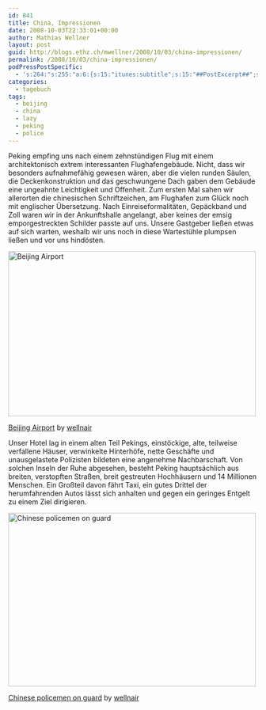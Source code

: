 ```yaml
---
id: 841
title: China, Impressionen
date: 2008-10-03T22:33:01+00:00
author: Mathias Wellner
layout: post
guid: http://blogs.ethz.ch/mwellner/2008/10/03/china-impressionen/
permalink: /2008/10/03/china-impressionen/
podPressPostSpecific:
  - 's:264:"s:255:"a:6:{s:15:"itunes:subtitle";s:15:"##PostExcerpt##";s:14:"itunes:summary";s:15:"##PostExcerpt##";s:15:"itunes:keywords";s:17:"##WordPressCats##";s:13:"itunes:author";s:10:"##Global##";s:15:"itunes:explicit";s:7:"Default";s:12:"itunes:block";s:7:"Default";}";";'
categories:
  - tagebuch
tags:
  - beijing
  - china
  - lazy
  - peking
  - police
---
```

Peking empfing uns nach einem zehnstündigen Flug mit einem architektonisch extrem interessanten Flughafengebäude. Nicht, dass wir besonders aufnahmefähig gewesen wären, aber die vielen runden Säulen, die Deckenkonstruktion und das geschwungene Dach gaben dem Gebäude eine ungeahnte Leichtigkeit und Offenheit. Zum ersten Mal sahen wir allerorten die chinesischen Schriftzeichen, am Flughafen zum Glück noch mit englischer Übersetzung. Nach Einreiseformalitäten, Gepäckband und Zoll waren wir in der Ankunftshalle angelangt, aber keines der emsig emporgestreckten Schilder passte auf uns. Unsere Gastgeber ließen etwas auf sich warten, weshalb wir uns noch in diese Wartestühle plumpsen ließen und vor uns hindösten.

<div style="width: 510px" class="wp-caption aligncenter">
  <a href="http://www.flickr.com/photos/mwellner/2907342005/"><img alt="Beijing Airport" src="http://farm4.static.flickr.com/3080/2907342005_775aecc982.jpg" title="Beijing Airport" width="500" height="334" /></a>
  
  <p class="wp-caption-text">
    <a href="http://www.flickr.com/photos/mwellner/2907342005/">Beijing Airport</a> by <a href="https://www.flickr.com/photos/mwellner/">wellnair</a>
  </p>
</div>

Unser Hotel lag in einem alten Teil Pekings, einstöckige, alte, teilweise verfallene Häuser, verwinkelte Hinterhöfe, nette Geschäfte und unausgelastete Polizisten bildeten eine angenehme Nachbarschaft. Von solchen Inseln der Ruhe abgesehen, besteht Peking hauptsächlich aus breiten, verstopften Straßen, breit gestreuten Hochhäusern und 14 Millionen Menschen. Ein Großteil davon fährt Taxi, ein gutes Drittel der herumfahrenden Autos lässt sich anhalten und gegen ein geringes Entgelt zu einem Ziel dirigieren.

<div style="width: 510px" class="wp-caption aligncenter">
  <a href="http://www.flickr.com/photos/mwellner/2907331733/"><img alt="Chinese policemen on guard" src="http://farm4.static.flickr.com/3257/2907331733_292477c6c4.jpg" title="Chinese policemen on guard" width="500" height="351" /></a>
  
  <p class="wp-caption-text">
    <a href="http://www.flickr.com/photos/mwellner/2907331733/">Chinese policemen on guard</a> by <a href="https://www.flickr.com/photos/mwellner/">wellnair</a>
  </p>
</div>